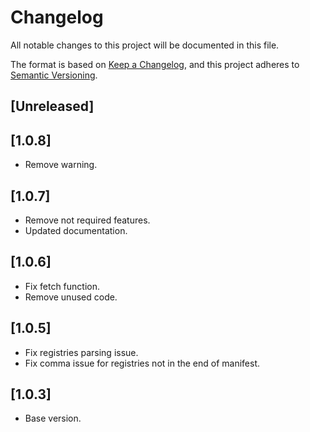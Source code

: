 # Changelog
All notable changes to this project will be documented in this file.

The format is based on [Keep a Changelog](https://keepachangelog.com/en/1.0.0/),
and this project adheres to [Semantic Versioning](https://semver.org/spec/v2.0.0.html).

## [Unreleased]

## [1.0.8]
- Remove warning.

## [1.0.7]
- Remove not required features.
- Updated documentation.

## [1.0.6]
- Fix fetch function.
- Remove unused code.

## [1.0.5]
- Fix registries parsing issue.
- Fix comma issue for registries not in the end of manifest.

## [1.0.3]
- Base version.